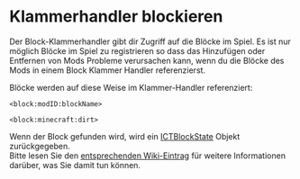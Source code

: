 # Klammerhandler blockieren

Der Block-Klammerhandler gibt dir Zugriff auf die Blöcke im Spiel. Es ist nur möglich Blöcke im Spiel zu registrieren so dass das Hinzufügen oder Entfernen von Mods Probleme verursachen kann, wenn du die Blöcke des Mods in einem Block Klammer Handler referenzierst.

Blöcke werden auf diese Weise im Klammer-Handler referenziert:

```zenscript
<block:modID:blockName>

<block:minecraft:dirt>
```

Wenn der Block gefunden wird, wird ein [ICTBlockState](/Mods/ContentTweaker/Vanilla/Types/Block/ICTBlockState/) Objekt zurückgegeben.  
Bitte lesen Sie den [entsprechenden Wiki-Eintrag](/Mods/ContentTweaker/Vanilla/Types/Block/ICTBlockState/) für weitere Informationen darüber, was Sie damit tun können.